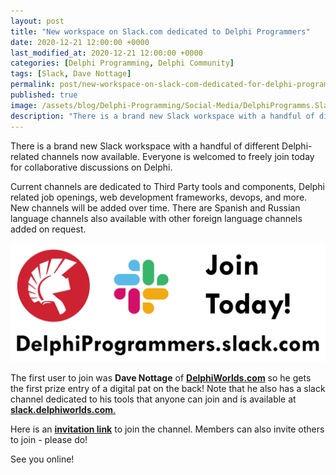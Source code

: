 ```yaml
---
layout: post
title: "New workspace on Slack.com dedicated to Delphi Programmers"
date: 2020-12-21 12:00:00 +0000
last_modified_at: 2020-12-21 12:00:00 +0000
categories: [Delphi Programming, Delphi Community]
tags: [Slack, Dave Nottage]
permalink: post/new-workspace-on-slack-com-dedicated-for-delphi-programmers
published: true
image: /assets/blog/Delphi-Programming/Social-Media/DelphiProgramms.Slack-square.png
description: "There is a brand new Slack workspace with a handful of different Delphi-related channels now available.  Everyone is welcomed to freely join today for collaborative discussions on Delphi."
---
```

There is a brand new Slack workspace with a handful of different Delphi-related channels now available. Everyone is welcomed to freely join today for collaborative discussions on Delphi.

Current channels are dedicated to Third Party tools and components, Delphi related job openings, web development frameworks, devops, and more. New channels will be added over time. There are Spanish and Russian language channels also available with other foreign language channels added on request.

![DelphiProgrammers slack channel](/assets/blog/Delphi-Programming/Social-Media/DelphiProgrammers-Slack.png)

The first user to join was **Dave Nottage** of [**DelphiWorlds.com**](http://delphiworlds.com/) so he gets the first prize entry of a digital pat on the back! Note that he also has a slack channel dedicated to his tools that anyone can join and is available at [**slack.delphiworlds.com**.](https://slack.delphiworlds.com/)

Here is an [**invitation link**](https://join.slack.com/t/delphiprogrammers/shared_invite/zt-plo1a2jr-xaLr7nuzakcgBTi2Ex5Thg) to join the channel. Members can also invite others to join - please do!

See you online!